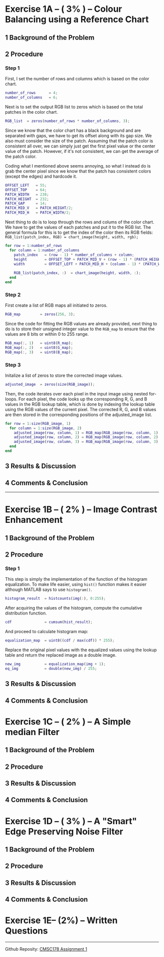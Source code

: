 # Exercise 1A – ( 3% ) – Colour Balancing using a Reference Chart
## 1 Background of the Problem


## 2 Procedure
### Step 1
First, I set the number of rows and columns which is based on the color chart.
```matlab
number_of_rows      = 4;
number_of_columns   = 6;
```

Next is to set the output RGB list to zeros which is based on the total patches in the color chart.
```matlab
RGB_list  = zeros(number_of_rows * number_of_columns, 3);
```

Since we know that the color chart has a black background and are separated with gaps, we have to get its offset along with its gap size. We also must consider the size of the patch. 
Assuming that the patch color is consistent all over, we can simply just get the first pixel value or the center value of the patch. However, if it's not consistent, we can get the average of the patch color.

Coding what I mentioned above seems annoying, so what I instead do is grab the center pixel since we know that the patch has consistent colors (except the edges) and hardcode it.
```matlab
OFFSET_LEFT   = 55;
OFFSET_TOP    = 64;
PATCH_WIDTH   = 238;
PATCH_HEIGHT  = 232;
PATCH_GAP     = 14;
PATCH_MID_V   = PATCH_HEIGHT/2;
PATCH_MID_H   = PATCH_WIDTH/2;
```

Next thing to do is to loop through the rows and colums of the color chart. We have to get the values of each patches and put it to the RGB list.
The general formula for this is to get the index of the color then its RGB fields: `RGB_list(patch_index, RGB) = chart_image(height, width, rgb);`
```matlab
for row = 1:number_of_rows
  for column = 1:number_of_columns
    patch_index   = (row - 1) * number_of_columns + column;
    height        = OFFSET_TOP + PATCH_MID_V + (row - 1) * (PATCH_HEIGHT + PATCH_GAP); 
    width         = OFFSET_LEFT + PATCH_MID_H + (column - 1) * (PATCH_WIDTH + PATCH_GAP);
    
    RGB_list(patch_index, :)  = chart_image(height, width, :);
  end
end
```


### Step 2
First create a list of RGB maps all initiated to zeros.
```matlab
RGB_map         = zeros(256, 3);
```

Since the code for fitting the RGB values are already provided, next thing to do is to store their unsigned integer value to the `RGB_map` to ensure that the values are 8 bits or within 0 to 255 range.
```matlab
RGB_map(:, 1)   = uint8(R_map);
RGB_map(:, 2)   = uint8(G_map);
RGB_map(:, 3)   = uint8(B_map);
```

### Step 3
Initalize a list of zeros to store the corrected image values.
```matlab
adjusted_image  = zeros(size(RGB_image));
```

Then, the code iterates over each pixel in the input image using nested for-loops. For each pixel, the code looks up the corresponding R, G, and B values in the RGB lookup table, which is done by indexing the lookup table using the RGB values of the current pixel. The corrected R, G, and B values are then stored in the corresponding positions of the adjusted_image list.
```matlab
for row = 1:size(RGB_image, 1)
  for column = 1:size(RGB_image, 2)
    adjusted_image(row, column, 1) = RGB_map(RGB_image(row, column, 1) + 1, 1);
    adjusted_image(row, column, 2) = RGB_map(RGB_image(row, column, 2) + 1, 2);
    adjusted_image(row, column, 3) = RGB_map(RGB_image(row, column, 3) + 1, 3);
  end
end
```

## 3 Results & Discussion
## 4 Comments & Conclusion

---



# Exercise 1B – ( 2% ) – Image Contrast Enhancement

## 1 Background of the Problem


## 2 Procedure
### Step 1
This step is simply the implementation of the function of the histogram equalization. To make life easier, using `hist()` function makes it easier although MATLAB says to use `histogram()`.
```matlab
histogram_result  = histcounts(img(:), 0:255);
```

After acquiring the values of the histogram, compute the cumulative distribution function.
```matlab
cdf               = cumsum(hist_result);
```

And proceed to calculate histogram map:
```matlab
equalization_map  = uint8((cdf / max(cdf)) * 255);
```

Replace the original pixel values with the equalized values using the lookup table and return the replaced image as a double image.
```matlab
new_img           = equalization_map(img + 1);
eq_img            = double(new_img) / 255;
```


## 3 Results & Discussion


## 4 Comments & Conclusion


# Exercise 1C – ( 2% ) – A Simple median Filter
## 1 Background of the Problem


## 2 Procedure


## 3 Results & Discussion


## 4 Comments & Conclusion


# Exercise 1D – ( 3% ) – A "Smart" Edge Preserving Noise Filter
## 1 Background of the Problem


## 2 Procedure


## 3 Results & Discussion


## 4 Comments & Conclusion


# Exercise 1E– (2%) – Written Questions



---
Github Reposity: [CMSC178 Assignment 1](https://github.com/KrulYuno/obsidian_files/tree/master/Codes)